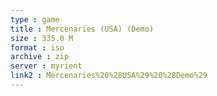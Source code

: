 ```yaml
---
type : game
title : Mercenaries (USA) (Demo)
size : 335.0 M
format : iso
archive : zip
server : myrient
link2 : Mercenaries%20%28USA%29%20%28Demo%29
---
```

